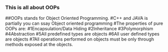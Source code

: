### This is all about OOPs
##OOPs stands for Object Oriented Programming.
#C++ and JAVA is partially you can ssay Object oriented programming
#The properties of pure OOPs are:
#1Encapsulation/Data Hiding
#2Inheritance
#3Polymorphism
#4Abstraction
#5All predefined types are objects
#6All user defined types are objects
#7All operations performed on objects must be only through methods exposed at the objects.
